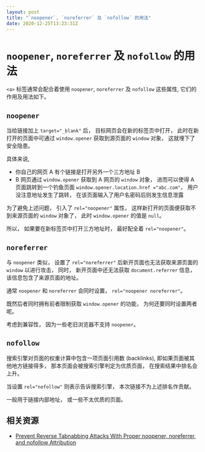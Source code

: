 ```yaml
---
layout: post
title: "`noopener`, `noreferrer` 及 `nofollow` 的用法"
date: 2020-12-25T13:23:31Z
---
```

# `noopener`, `noreferrer` 及 `nofollow` 的用法

`<a>` 标签通常会配合着使用 `noopener`, `noreferrer` 及 `nofollow` 这些属性, 它们的作用及用法如下。

## `noopener`

当给链接加上 `target="_blank"` 后， 目标网页会在新的标签页中打开， 此时在新打开的页面中可通过 `window.opener` 获取到源页面的 `window` 对象， 这就埋下了安全隐患。

具体来说,

- 你自己的网页 A 有个链接是打开另外一个三方地址 B
- B 网页通过 `window.opener` 获取到 A 网页的 `window` 对象， 进而可以使得 A 页面跳转到一个钓鱼页面 `window.opener.location.href ="abc.com"`， 用户没注意地址发生了跳转， 在该页面输入了用户名密码后则发生信息泄露

为了避免上述问题， 引入了 `rel="noopener"` 属性， 这样新打开的页面便获取不到来源页面的 `window` 对象了， 此时 `window.opener` 的值是 `null`。

所以， 如果要在新标签页中打开三方地址时， 最好配全着 `rel="noopener"`。

## `noreferrer`

与 `noopener` 类似， 设置了 `rel="noreferrer"` 后新开页面也无法获取来源页面的 `window` 以进行攻击， 同时， 新开页面中还无法获取 `document.referrer` 信息， 该信息包含了来源页面的地址。

通常 `noopener` 和 `noreferrer` 会同时设置， `rel="noopener noreferrer"`。

既然后者同时拥有前者限制获取  `window.opener` 的功能， 为何还要同时设置两者呢。

考虑到兼容性， 因为一些老旧浏览器不支持 `noopener`。

## `nofollow`

搜索引擎对页面的权重计算中包含一项页面引用数 (backlinks), 即如果页面被其他地方链接得多， 那本页面会被搜索引擎判定为优质页面， 在搜索结果中排名会上升。

当设置 `rel="nofollow"` 则表示告诉搜索引擎， 本次链接不为上述排名作贡献。

一般用于链接内部地址， 或一些不太优质的页面。

## 相关资源

- [Prevent Reverse Tabnabbing Attacks With Proper noopener, noreferrer, and nofollow Attribution](https://blog.bhanuteja.dev/noopener-noreferrer-and-nofollow-when-to-use-them-how-can-these-prevent-phishing-attacks)

